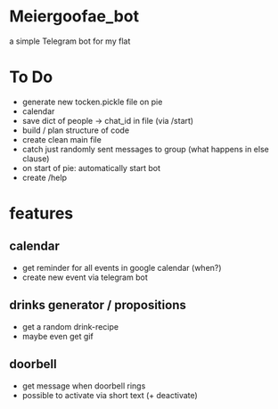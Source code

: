 # Meiergoofae_bot
a simple Telegram bot for my flat

# To Do
- generate new tocken.pickle file on pie
- calendar
- save dict of people -> chat_id in file (via /start)
- build / plan structure of code
- create clean main file
- catch just randomly sent messages to group (what happens in else clause)
- on start of pie: automatically start bot
- create /help 


# features
## calendar 
- get reminder for all events in google calendar (when?)
- create new event via telegram bot

## drinks generator / propositions
- get a random drink-recipe 
- maybe even get gif

## doorbell
- get message when doorbell rings
- possible to activate via short text (+ deactivate)


